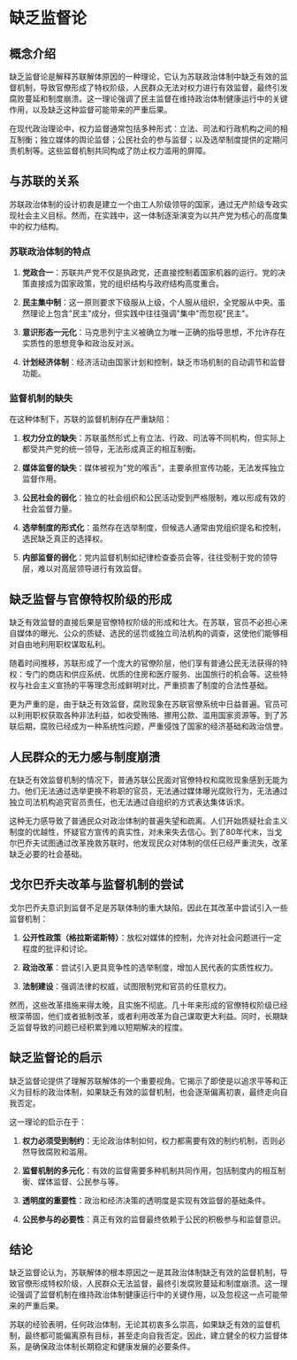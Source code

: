 # 缺乏监督论

## 概念介绍

缺乏监督论是解释苏联解体原因的一种理论，它认为苏联政治体制中缺乏有效的监督机制，导致官僚形成了特权阶级，人民群众无法对权力进行有效监督，最终引发腐败蔓延和制度崩溃。这一理论强调了民主监督在维持政治体制健康运行中的关键作用，以及缺乏这种监督可能带来的严重后果。

在现代政治理论中，权力监督通常包括多种形式：立法、司法和行政机构之间的相互制衡；独立媒体的舆论监督；公民社会的参与监督；以及选举制度提供的定期问责机制等。这些监督机制共同构成了防止权力滥用的屏障。

## 与苏联的关系

苏联政治体制的设计初衷是建立一个由工人阶级领导的国家，通过无产阶级专政实现社会主义目标。然而，在实践中，这一体制逐渐演变为以共产党为核心的高度集中的权力结构。

### 苏联政治体制的特点

1. **党政合一**：苏联共产党不仅是执政党，还直接控制着国家机器的运行。党的决策直接成为国家政策，党的组织结构与政府结构高度重合。

2. **民主集中制**：这一原则要求下级服从上级，个人服从组织，全党服从中央。虽然理论上包含"民主"成分，但实践中往往强调"集中"而忽视"民主"。

3. **意识形态一元化**：马克思列宁主义被确立为唯一正确的指导思想，不允许存在实质性的思想竞争和政治反对派。

4. **计划经济体制**：经济活动由国家计划和控制，缺乏市场机制的自动调节和监督功能。

### 监督机制的缺失

在这种体制下，苏联的监督机制存在严重缺陷：

1. **权力分立的缺失**：苏联虽然形式上有立法、行政、司法等不同机构，但实际上都受共产党的统一领导，无法形成真正的相互制衡。

2. **媒体监督的缺失**：媒体被视为"党的喉舌"，主要承担宣传功能，无法发挥独立监督作用。

3. **公民社会的弱化**：独立的社会组织和公民活动受到严格限制，难以形成有效的社会监督力量。

4. **选举制度的形式化**：虽然存在选举制度，但候选人通常由党组织提名和控制，选民缺乏真正的选择权。

5. **内部监督的弱化**：党内监督机制如纪律检查委员会等，往往受制于党的领导层，难以对高层领导进行有效监督。

## 缺乏监督与官僚特权阶级的形成

缺乏有效监督的直接后果是官僚特权阶级的形成和壮大。在苏联，官员不必担心来自媒体的曝光、公众的质疑、选民的惩罚或独立司法机构的调查，这使他们能够相对自由地利用职权谋取私利。

随着时间推移，苏联形成了一个庞大的官僚阶层，他们享有普通公民无法获得的特权：专门的商店和供应系统、优质的住房和医疗服务、出国旅行的机会等。这些特权与社会主义宣扬的平等理念形成鲜明对比，严重损害了制度的合法性基础。

更为严重的是，由于缺乏有效监督，腐败现象在苏联官僚系统中日益普遍。官员可以利用职权获取各种非法利益，如收受贿赂、挪用公款、滥用国家资源等。到了苏联后期，腐败已经成为一种系统性问题，严重侵蚀了国家的经济基础和政治信誉。

## 人民群众的无力感与制度崩溃

在缺乏有效监督机制的情况下，普通苏联公民面对官僚特权和腐败现象感到无能为力。他们无法通过选举更换不称职的官员，无法通过媒体曝光腐败行为，无法通过独立司法机构追究官员责任，也无法通过自组织的方式表达集体诉求。

这种无力感导致了普通民众对政治体制的普遍失望和疏离。人们开始质疑社会主义制度的优越性，怀疑官方宣传的真实性，对未来失去信心。到了80年代末，当戈尔巴乔夫试图通过改革挽救苏联时，他发现民众对体制的信任已经严重流失，改革缺乏必要的社会基础。

## 戈尔巴乔夫改革与监督机制的尝试

戈尔巴乔夫意识到监督不足是苏联体制的重大缺陷，因此在其改革中尝试引入一些监督机制：

1. **公开性政策（格拉斯诺斯特）**：放松对媒体的控制，允许对社会问题进行一定程度的批评和讨论。

2. **政治改革**：尝试引入更具竞争性的选举制度，增加人民代表的实质性权力。

3. **法制建设**：强调法律的权威，试图限制党和官员的任意权力。

然而，这些改革措施来得太晚，且实施不彻底。几十年来形成的官僚特权阶级已经根深蒂固，他们或者抵制改革，或者利用改革为自己谋取更大利益。同时，长期缺乏监督导致的问题已经积累到难以短期解决的程度。

## 缺乏监督论的启示

缺乏监督论提供了理解苏联解体的一个重要视角。它揭示了即使是以追求平等和正义为目标的政治体制，如果缺乏有效的监督机制，也会逐渐偏离初衷，最终走向自我否定。

这一理论的启示在于：

1. **权力必须受到制约**：无论政治体制如何，权力都需要有效的制约机制，否则必然导致腐败和滥用。

2. **监督机制的多元化**：有效的监督需要多种机制共同作用，包括制度内的相互制衡、媒体监督、公民参与等。

3. **透明度的重要性**：政治和经济决策的透明度是实现有效监督的基础条件。

4. **公民参与的必要性**：真正有效的监督最终依赖于公民的积极参与和监督意识。

## 结论

缺乏监督论认为，苏联解体的根本原因之一是其政治体制缺乏有效的监督机制，导致官僚形成特权阶级，人民群众无法监督，最终引发腐败蔓延和制度崩溃。这一理论强调了监督机制在维持政治体制健康运行中的关键作用，以及忽视这一点可能带来的严重后果。

苏联的经验表明，任何政治体制，无论其初衷多么崇高，如果缺乏有效的监督机制，最终都可能偏离原有目标，甚至走向自我否定。因此，建立健全的权力监督体系，是确保政治体制长期稳定和健康发展的必要条件。